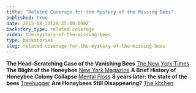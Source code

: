 ```yaml
---
title: "Related Coverage for the Mystery of the Missing Bees"
published: true
date: 2015-08-11T20:25:00.000Z
backstory_type: related coverage
video: the-mystery-of-the-missing-bees
type: backstories
slug: related-coverage-for-the-mystery-of-the-missing-bees
---
```


**The Head-Scratching Case of the Vanishing Bees**
[The New York Times](http://www.nytimes.com/2014/09/29/us/the-head-scratching-case-of-the-vanishing-bees.html)
**The Blight of the Honeybee**
[New York Magazine](http://nymag.com/daily/intelligencer/2015/06/bees-are-literally-worrying-themselves-to-death.html)
**A Brief History of Honeybee Colony Collapse**
[Mental Floss](http://mentalfloss.com/article/59272/brief-history-honeybee-colony-collapse)
**8 years later: the state of the bees**
[Treehugger](http://www.treehugger.com/natural-sciences/8-years-later-state-bees.html)
**Are Honeybees Still Disappearing?**
[The kitchen](http://www.thekitchn.com/are-honeybees-still-disappearing-food-news-210979)

